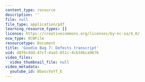 ```yaml
---
content_type: resource
description: ''
file: null
file_type: application/pdf
learning_resource_types: []
license: https://creativecommons.org/licenses/by-nc-sa/4.0/
ocw_type: OCWFile
resourcetype: Document
title: 'Goodie Bag 7: Defects transcript'
uid: d8f6cddd-47cf-4aa5-851c-4cb34bca9676
video_files:
  video_thumbnail_file: null
video_metadata:
  youtube_id: BbascVoYf_E
---
```

